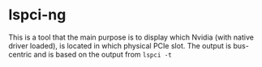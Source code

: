 # lspci-ng

This is a tool that the main purpose is to display which Nvidia (with native driver loaded), is located in which physical PCIe slot. The output is bus-centric and is based on the output from `lspci -t`
